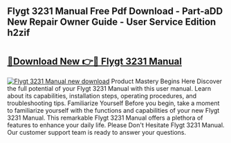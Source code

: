 ## Flygt 3231 Manual Free Pdf Download - Part-aDD New Repair Owner Guide - User Service Edition h2zif

# <h2><a href="http://bc1335.oget.top/?id=Flygt+3231+Manual">🔗Download New 👉🔴 Flygt 3231 Manual</a></h2>

[![Flygt 3231 Manual new download](https://i.imgur.com/5g1atiW.png)](http://bc1335.oget.top/?id=Flygt+3231+Manual)
Product Mastery Begins Here Discover the full potential of your Flygt 3231 Manual with this user manual. Learn about its capabilities, installation steps, operating procedures, and troubleshooting tips. Familiarize Yourself Before you begin, take a moment to familiarize yourself with the functions and capabilities of your new Flygt 3231 Manual. This remarkable Flygt 3231 Manual offers a plethora of features to enhance your daily life. Please Don't Hesitate Flygt 3231 Manual. Our customer support team is ready to answer your questions.
